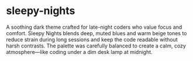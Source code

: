 # sleepy-nights
A soothing dark theme crafted for late-night coders who value focus and comfort. Sleepy Nights blends deep, muted blues and warm beige tones to reduce strain during long sessions and keep the code readable without harsh contrasts. The palette was carefully balanced to create a calm, cozy atmosphere—like coding under a dim desk lamp at midnight. 
